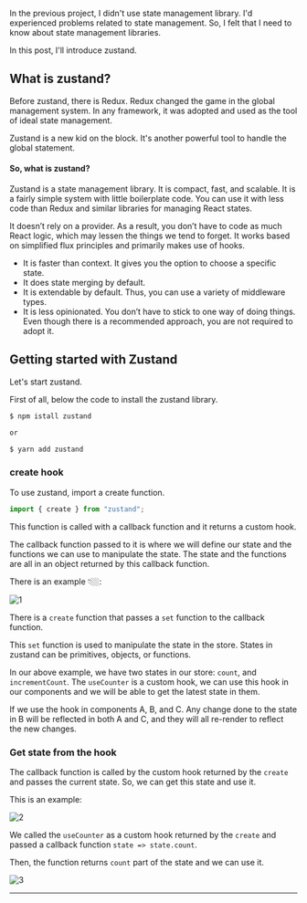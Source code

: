 In the previous project, I didn't use state management library. I'd experienced problems related to state management. So, I felt that I need to know about state management libraries.

In this post, I'll introduce zustand.

## What is zustand?

Before zustand, there is Redux. Redux changed the game in the global management system. In any framework, it was adopted and used as the tool of ideal state management.

Zustand is a new kid on the block. It's another powerful tool to handle the global statement.

#### So, what is zustand?

Zustand is a state management library. It is compact, fast, and scalable. It is a fairly simple system with little boilerplate code. You can use it with less code than Redux and similar libraries for managing React states.

It doesn’t rely on a provider. As a result, you don’t have to code as much React logic, which may lessen the things we tend to forget. It works based on simplified flux principles and primarily makes use of hooks.

- It is faster than context. It gives you the option to choose a specific state.
- It does state merging by default.
- It is extendable by default. Thus, you can use a variety of middleware types.
- It is less opinionated. You don’t have to stick to one way of doing things. Even though there is a recommended approach, you are not required to adopt it.

## Getting started with Zustand

Let's start zustand.

First of all, below the code to install the zustand library.

```bash
$ npm istall zustand

or

$ yarn add zustand
```

### create hook

To use zustand, import a create function.

```jsx
import { create } from "zustand";
```

This function is called with a callback function and it returns a custom hook.

The callback function passed to it is where we will define our state and the functions we can use to manipulate the state. The state and the functions are all in an object returned by this callback function.

There is an example 👇🏼:

![1](https://github.com/jinscodes/Blog_nextJS/assets/87598134/278357b1-b5e8-462b-b5ed-c0e890b6902e)

There is a `create` function that passes a `set` function to the callback function.

This `set` function is used to manipulate the state in the store. States in zustand can be primitives, objects, or functions.

In our above example, we have two states in our store: `count`, and `incrementCount`. The `useCounter` is a custom hook, we can use this hook in our components and we will be able to get the latest state in them.

If we use the hook in components A, B, and C. Any change done to the state in B will be reflected in both A and C, and they will all re-render to reflect the new changes.

### Get state from the hook

The callback function is called by the custom hook returned by the `create` and passes the current state. So, we can get this state and use it.

This is an example:

![2](https://github.com/jinscodes/Blog_nextJS/assets/87598134/d059e0e4-aa3b-4039-affa-4542d7b2b79d)

We called the `useCounter` as a custom hook returned by the `create` and passed a callback function `state => state.count`.

Then, the function returns `count` part of the state and we can use it.

![3](https://github.com/jinscodes/Blog_nextJS/assets/87598134/83e4005a-6188-4713-9c7d-aa41bafc97f8)

---

[](https://refine.dev/blog/zustand-react-state/#introduction)

[](https://github.com/pmndrs/zustand)

[](https://medium.com/globant/react-state-management-b0c81e0cbbf3#:~:text=Zustand%20is%20a%20state%20management,libraries%20for%20managing%20React%20states.)
